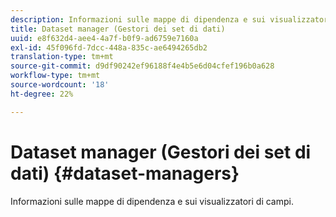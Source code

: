 ```yaml
---
description: Informazioni sulle mappe di dipendenza e sui visualizzatori di campi.
title: Dataset manager (Gestori dei set di dati)
uuid: e8f632d4-aee4-4a7f-b0f9-ad6759e7160a
exl-id: 45f096fd-7dcc-448a-835c-ae6494265db2
translation-type: tm+mt
source-git-commit: d9df90242ef96188f4e4b5e6d04cfef196b0a628
workflow-type: tm+mt
source-wordcount: '18'
ht-degree: 22%

---
```


# Dataset manager (Gestori dei set di dati) {#dataset-managers}

Informazioni sulle mappe di dipendenza e sui visualizzatori di campi.
